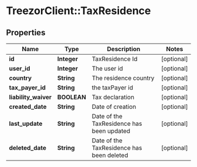 # TreezorClient::TaxResidence

## Properties
Name | Type | Description | Notes
------------ | ------------- | ------------- | -------------
**id** | **Integer** | TaxResidence Id | [optional] 
**user_id** | **Integer** | The user id | [optional] 
**country** | **String** | The residence country | [optional] 
**tax_payer_id** | **String** | the taxPayer id | [optional] 
**liability_waiver** | **BOOLEAN** | Tax declaration | [optional] 
**created_date** | **String** | Date of creation | [optional] 
**last_update** | **String** | Date of the TaxResidence has been updated | [optional] 
**deleted_date** | **String** | Date of the TaxResidence has been deleted | [optional] 


